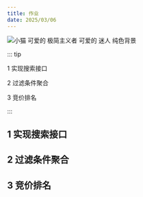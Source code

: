 ```yaml
---
title: 作业
date: 2025/03/06
---
```


![小猫 可爱的 极简主义者 可爱的 迷人 纯色背景](https://bizhi1.com/wp-content/uploads/2024/11/kitten-3840x2160-adorable-minimalist-cute-charming.jpg)

::: tip

1 实现搜索接口

2 过滤条件聚合

3 竞价排名

:::

## 1 实现搜索接口

## 2 过滤条件聚合

## 3 竞价排名